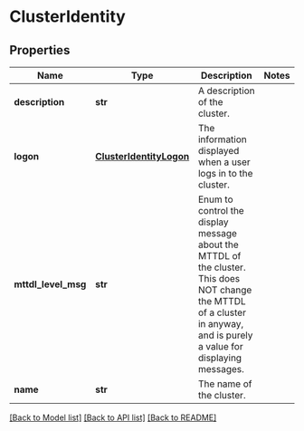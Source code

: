 # ClusterIdentity

## Properties
Name | Type | Description | Notes
------------ | ------------- | ------------- | -------------
**description** | **str** | A description of the cluster. | 
**logon** | [**ClusterIdentityLogon**](ClusterIdentityLogon.md) | The information displayed when a user logs in to the cluster. | 
**mttdl_level_msg** | **str** | Enum to control the display message about the MTTDL of the cluster. This does NOT change the MTTDL of a cluster in anyway, and is purely a value for displaying messages. | 
**name** | **str** | The name of the cluster. | 

[[Back to Model list]](../README.md#documentation-for-models) [[Back to API list]](../README.md#documentation-for-api-endpoints) [[Back to README]](../README.md)


